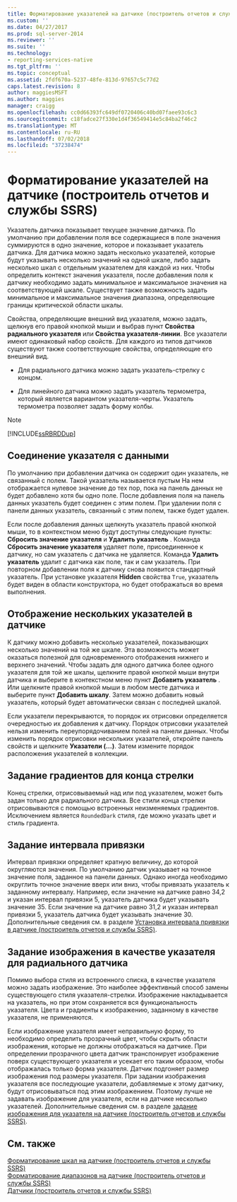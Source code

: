 ```yaml
---
title: Форматирование указателей на датчике (построитель отчетов и службы SSRS) | Документы Майкрософт
ms.custom: ''
ms.date: 04/27/2017
ms.prod: sql-server-2014
ms.reviewer: ''
ms.suite: ''
ms.technology:
- reporting-services-native
ms.tgt_pltfrm: ''
ms.topic: conceptual
ms.assetid: 2fdf670a-5237-48fe-813d-97657c5c77d2
caps.latest.revision: 8
author: maggiesMSFT
ms.author: maggies
manager: craigg
ms.openlocfilehash: cc0d66393fc649df0720406c40bd07faee93c6c3
ms.sourcegitcommit: c18fadce27f330e1d4f36549414e5c84ba2f46c2
ms.translationtype: MT
ms.contentlocale: ru-RU
ms.lasthandoff: 07/02/2018
ms.locfileid: "37238474"
---
```

# <a name="formatting-pointers-on-a-gauge-report-builder-and-ssrs"></a>Форматирование указателей на датчике (построитель отчетов и службы SSRS)
  Указатель датчика показывает текущее значение датчика. По умолчанию при добавлении поля все содержащиеся в поле значения суммируются в одно значение, которое и показывает указатель датчика. Для датчика можно задать несколько указателей, которые будут указывать несколько значений на одной шкале, либо задать несколько шкал с отдельным указателем для каждой из них. Чтобы определить контекст значения указателя, после добавления поля к датчику необходимо задать минимальное и максимальное значения на соответствующей шкале. Существует также возможность задать минимальное и максимальное значения диапазона, определяющие границы критической области шкалы.  
  
 Свойства, определяющие внешний вид указателя, можно задать, щелкнув его правой кнопкой мыши и выбрав пункт **Свойства радиального указателя** или **Свойства указателя-линии**. Все указатели имеют одинаковый набор свойств. Для каждого из типов датчиков существуют также соответствующие свойства, определяющие его внешний вид.  
  
-   Для радиального датчика можно задать указатель-стрелку с концом.  
  
-   Для линейного датчика можно задать указатель термометра, который является вариантом указателя-черты. Указатель термометра позволяет задать форму колбы.  
  
> [!NOTE]  
>  [!INCLUDE[ssRBRDDup](../../includes/ssrbrddup-md.md)]  
  
##  <a name="HowPointer"></a> Соединение указателя с данными  
 По умолчанию при добавлении датчика он содержит один указатель, не связанный с полем. Такой указатель называется пустым На нем отображается нулевое значение до тех пор, пока на панель данных не будет добавлено хотя бы одно поле. После добавления поля на панель данных указатель будет соединен с этим полем. При удалении поля с панели данных указатель, связанный с этим полем, также будет удален.  
  
 Если после добавления данных щелкнуть указатель правой кнопкой мыши, то в контекстном меню будут доступны следующие пункты: **Сбросить значение указателя** и **Удалить указатель** . Команда **Сбросить значение указателя** удаляет поле, присоединенное к датчику, но сам указатель с датчика не удаляется. Команда **Удалить указатель** удалит с датчика как поле, так и сам указатель. При повторном добавлении поля к датчику снова появится стандартный указатель. При установке указателя **Hidden** свойства `True`, указатель будет виден в области конструктора, но будет отображаться во время выполнения.  
  
  
##  <a name="DisplayingMultiple"></a> Отображение нескольких указателей в датчике  
 К датчику можно добавить несколько указателей, показывающих несколько значений на той же шкале. Эта возможность может оказаться полезной для одновременного отображения нижнего и верхнего значений. Чтобы задать для одного датчика более одного указателя для той же шкалы, щелкните правой кнопкой мыши внутри датчика и выберите в контекстном меню пункт **Добавить указатель** . Или щелкните правой кнопкой мыши в любом месте датчика и выберите пункт **Добавить шкалу**. Затем можно добавить новый указатель, который будет автоматически связан с последней шкалой.  
  
 Если указатели перекрываются, то порядок их отрисовки определяется очередностью их добавления к датчику. Порядок отрисовки указателей нельзя изменить переупорядочиванием полей на панели данных. Чтобы изменить порядок отрисовки нескольких указателей, откройте панель свойств и щелкните **Указатели (…)**. Затем измените порядок расположения указателей в коллекции.  
  
  
##  <a name="SettingGradients"></a> Задание градиентов для конца стрелки  
 Конец стрелки, отрисовываемый над или под указателем, может быть задан только для радиального датчика. Все стили конца стрелки отрисовываются с помощью встроенных неизменяемых градиентов. Исключением является `RoundedDark` стиля, где можно указать цвет и стиль градиента.  
  
  
##  <a name="SettingSnappingInterval"></a> Задание интервала привязки  
 Интервал привязки определяет кратную величину, до которой округляются значения. По умолчанию датчик указывает на точное значение поля, заданное на панели данных. Однако иногда необходимо округлить точное значение вверх или вниз, чтобы привязать указатель к заданному интервалу. Например, если значение на датчике равно 34,2 и указан интервал привязки 5, указатель датчика будет указывать значение 35. Если значение на датчике равно 31,2 и указан интервал привязки 5, указатель датчика будет указывать значение 30. Дополнительные сведения см. в разделе [Установка интервала привязки в датчике &#40;построитель отчетов и службы SSRS&#41;](../set-a-snapping-interval-on-a-gauge-report-builder-and-ssrs.md).  
  
  
##  <a name="SpecifyingImage"></a> Задание изображения в качестве указателя для радиального датчика  
 Помимо выбора стиля из встроенного списка, в качестве указателя можно задать изображение. Это наиболее эффективный способ замены существующего стиля указателя-стрелки. Изображение накладывается на указатель, но при этом сохраняется вся функциональность указателя. Цвета и градиенты к изображению, заданному в качестве указателя, не применяются.  
  
 Если изображение указателя имеет неправильную форму, то необходимо определить прозрачный цвет, чтобы скрыть области изображения, которые не должны отображаться на датчике. При определении прозрачного цвета датчик транспонирует изображение поверх существующего указателя и усекает его таким образом, чтобы отображалась только форма указателя. Датчик подгоняет размер изображения под размеры указателя. При задании изображения указателя все последующие указатели, добавляемые к этому датчику, будут отрисовываться под этим изображением. Поэтому лучше не задавать изображение для указателя, если на датчике несколько указателей. Дополнительные сведения см. в разделе [задание изображения для указателя на датчике &#40;построитель отчетов и службы SSRS&#41;](../specify-an-image-as-a-pointer-on-a-gauge-report-builder-and-ssrs.md).  
  
  
## <a name="see-also"></a>См. также  
 [Форматирование шкал на датчике (построитель отчетов и службы SSRS)](formatting-scales-on-a-gauge-report-builder-and-ssrs.md)   
 [Форматирование диапазонов на датчике &#40;построитель отчетов и службы SSRS&#41;](formatting-ranges-on-a-gauge-report-builder-and-ssrs.md)   
 [Датчики (построитель отчетов и службы SSRS)](gauges-report-builder-and-ssrs.md)  
  
  
